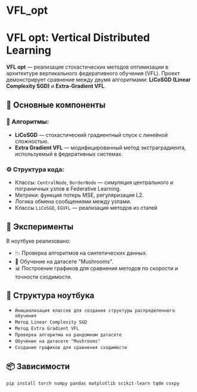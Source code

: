 # VFL_opt

# VFL opt: Vertical Distributed Learning 

**VFL opt** — реализация стохастических методов оптимизации в архитектуре вертикального федеративного обучения (VFL). Проект демонстрирует сравнение между двумя алгоритмами: **LiCoSGD (Linear Complexity SGD)** и **Extra-Gradient VFL**.

## 📌 Основные компоненты

### 🧠 Алгоритмы:
- **LiCoSGD** — стохастический градиентный спуск с линейной сложностью.
- **Extra Gradient VFL** — модифицированный метод экстраградиента, используемый в федеративных системах.

### ⚙️ Структура кода:
- Классы: `CentralNode`, `BorderNode` — симуляция центрального и пограничных узлов в Federative Learning.
- Метрики: функция потерь MSE, регуляризация L2.
- Логика обмена сообщениями между узлами.
- Классы `LiCoSGD`, `EGVFL` — реализация методов из статей

## 🧪 Эксперименты

В ноутбуке реализовано:

- 📉 Проверка алгоритмов на синтетических данных.
- 🍄 Обучение на датасете "Mushrooms".
- 📊 Построение графиков для сравнения методов по скорости и точности сходимости.

## 📁 Структура ноутбука

- `Инициализация классов для создания структуры распределенного обучения`
- `Метод Linear Complexity SGD`
- `Метод Extra Gradient VFL`
- `Проверка алгоритма на рандомном датасете`
- `Обучение на датасете "Mushrooms"`
- `Создание графиков для сравнения сходимости`

## 📦 Зависимости

```bash
pip install torch numpy pandas matplotlib scikit-learn tqdm cvxpy
